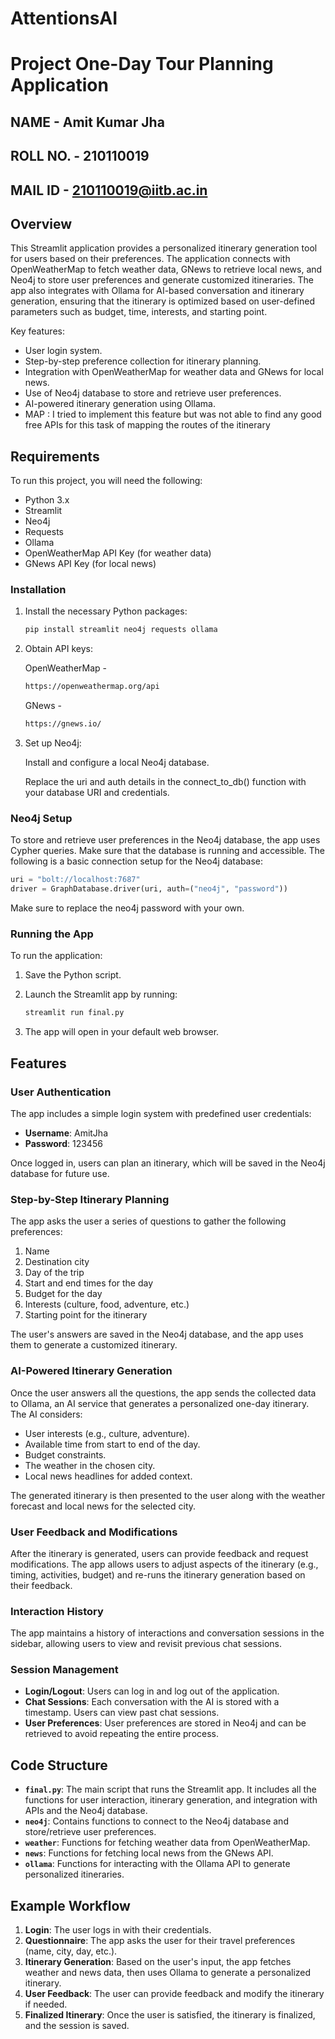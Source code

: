 # AttentionsAI

# Project One-Day Tour Planning Application

## NAME - Amit Kumar Jha
## ROLL NO. - 210110019
## MAIL ID - 210110019@iitb.ac.in

## Overview

This Streamlit application provides a personalized itinerary generation tool for users based on their preferences. The application connects with OpenWeatherMap to fetch weather data, GNews to retrieve local news, and Neo4j to store user preferences and generate customized itineraries. The app also integrates with Ollama for AI-based conversation and itinerary generation, ensuring that the itinerary is optimized based on user-defined parameters such as budget, time, interests, and starting point.

Key features:
- User login system.
- Step-by-step preference collection for itinerary planning.
- Integration with OpenWeatherMap for weather data and GNews for local news.
- Use of Neo4j database to store and retrieve user preferences.
- AI-powered itinerary generation using Ollama.
- MAP : I tried to implement this feature but was not able to find any good free APIs for this task of mapping the routes of the itinerary

## Requirements

To run this project, you will need the following:
- Python 3.x
- Streamlit
- Neo4j
- Requests
- Ollama
- OpenWeatherMap API Key (for weather data)
- GNews API Key (for local news)

### Installation

1. Install the necessary Python packages:
   ```bash
   pip install streamlit neo4j requests ollama
2. Obtain API keys:
   
   OpenWeatherMap -
   ```bash
   https://openweathermap.org/api
   ```
   GNews - 
   ```bash
   https://gnews.io/
   ```

3. Set up Neo4j:

   Install and configure a local Neo4j database.

   Replace the uri and auth details in the connect_to_db() function with your database URI and credentials.

### Neo4j Setup

To store and retrieve user preferences in the Neo4j database, the app uses Cypher queries. Make sure that the database is running and accessible. The following is a basic connection setup for the Neo4j database:

```python
uri = "bolt://localhost:7687"
driver = GraphDatabase.driver(uri, auth=("neo4j", "password"))
```
Make sure to replace the neo4j password with your own.

### Running the App

To run the application:

1. Save the Python script.
2. Launch the Streamlit app by running:

   ```bash
   streamlit run final.py
3. The app will open in your default web browser.

## Features

### User Authentication

The app includes a simple login system with predefined user credentials:

- **Username**: AmitJha
- **Password**: 123456

Once logged in, users can plan an itinerary, which will be saved in the Neo4j database for future use.

### Step-by-Step Itinerary Planning

The app asks the user a series of questions to gather the following preferences:
1. Name
2. Destination city
3. Day of the trip
4. Start and end times for the day
5. Budget for the day
6. Interests (culture, food, adventure, etc.)
7. Starting point for the itinerary

The user's answers are saved in the Neo4j database, and the app uses them to generate a customized itinerary.

### AI-Powered Itinerary Generation

Once the user answers all the questions, the app sends the collected data to Ollama, an AI service that generates a personalized one-day itinerary. The AI considers:
- User interests (e.g., culture, adventure).
- Available time from start to end of the day.
- Budget constraints.
- The weather in the chosen city.
- Local news headlines for added context.

The generated itinerary is then presented to the user along with the weather forecast and local news for the selected city.

### User Feedback and Modifications

After the itinerary is generated, users can provide feedback and request modifications. The app allows users to adjust aspects of the itinerary (e.g., timing, activities, budget) and re-runs the itinerary generation based on their feedback.

### Interaction History

The app maintains a history of interactions and conversation sessions in the sidebar, allowing users to view and revisit previous chat sessions.

### Session Management

- **Login/Logout**: Users can log in and log out of the application.
- **Chat Sessions**: Each conversation with the AI is stored with a timestamp. Users can view past chat sessions.
- **User Preferences**: User preferences are stored in Neo4j and can be retrieved to avoid repeating the entire process.

## Code Structure

- **`final.py`**: The main script that runs the Streamlit app. It includes all the functions for user interaction, itinerary generation, and integration with APIs and the Neo4j database.
- **`neo4j`**: Contains functions to connect to the Neo4j database and store/retrieve user preferences.
- **`weather`**: Functions for fetching weather data from OpenWeatherMap.
- **`news`**: Functions for fetching local news from the GNews API.
- **`ollama`**: Functions for interacting with the Ollama API to generate personalized itineraries.

## Example Workflow

1. **Login**: The user logs in with their credentials.
2. **Questionnaire**: The app asks the user for their travel preferences (name, city, day, etc.).
3. **Itinerary Generation**: Based on the user's input, the app fetches weather and news data, then uses Ollama to generate a personalized itinerary.
4. **User Feedback**: The user can provide feedback and modify the itinerary if needed.
5. **Finalized Itinerary**: Once the user is satisfied, the itinerary is finalized, and the session is saved.
